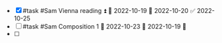- [x] #task #Sam Vienna reading ⏫ 🛫 2022-10-19 📅 2022-10-20 ✅ 2022-10-25
- [ ] #task #Sam Composition 1 📅 2022-10-23 🛫 2022-10-19 🔼 
- [ ] 